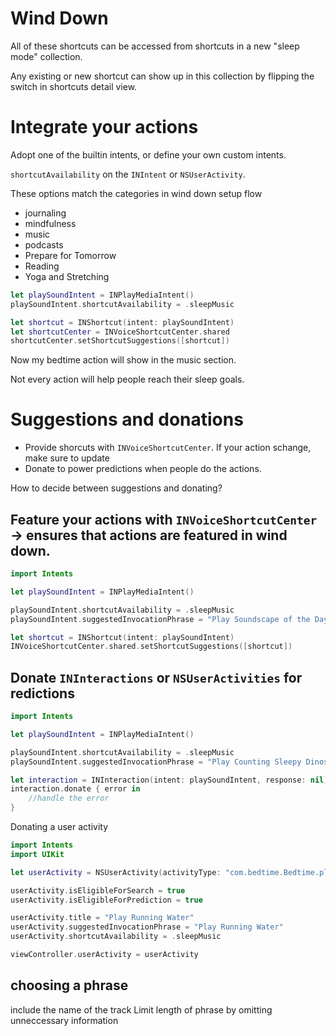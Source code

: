 # Wind Down
All of these shortcuts can be accessed from shortcuts in a new "sleep mode" collection.

Any existing or new shortcut can show up in this collection by flipping the switch in shortcuts detail view.
# Integrate your actions
Adopt one of the builtin intents, or define your own custom intents.

`shortcutAvailability` on the `INIntent` or `NSUserActivity`.

These options match the categories in wind down setup flow
* journaling
* mindfulness
* music
* podcasts
* Prepare for Tomorrow
* Reading
* Yoga and Stretching

```swift
let playSoundIntent = INPlayMediaIntent()
playSoundIntent.shortcutAvailability = .sleepMusic

let shortcut = INShortcut(intent: playSoundIntent)
let shortcutCenter = INVoiceShortcutCenter.shared
shortcutCenter.setShortcutSuggestions([shortcut])
```

Now my bedtime action will show in the music section.

Not every action will help people reach their sleep goals.



# Suggestions and donations

* Provide shorcuts with `INVoiceShortcutCenter`.  If your action schange, make sure to update
* Donate to power predictions when people do the actions.

How to decide between suggestions and donating?

## Feature your actions with `INVoiceShortcutCenter` -> ensures that actions are featured in wind down.  

```swift
import Intents

let playSoundIntent = INPlayMediaIntent()

playSoundIntent.shortcutAvailability = .sleepMusic
playSoundIntent.suggestedInvocationPhrase = "Play Soundscape of the Day"

let shortcut = INShortcut(intent: playSoundIntent)
INVoiceShortcutCenter.shared.setShortcutSuggestions([shortcut])
```

## Donate `INInteractions` or `NSUserActivities` for redictions

```swift
import Intents

let playSoundIntent = INPlayMediaIntent()

playSoundIntent.shortcutAvailability = .sleepMusic
playSoundIntent.suggestedInvocationPhrase = "Play Counting Sleepy Dinosaurs"

let interaction = INInteraction(intent: playSoundIntent, response: nil)
interaction.donate { error in
	//handle the error
}
```

Donating a user activity

```swift
import Intents
import UIKit

let userActivity = NSUserActivity(activityType: "com.bedtime.Bedtime.playSound")

userActivity.isEligibleForSearch = true
userActivity.isEligibleForPrediction = true

userActivity.title = "Play Running Water"
userActivity.suggestedInvocationPhrase = "Play Running Water"
userActivity.shortcutAvailability = .sleepMusic

viewController.userActivity = userActivity
```
## choosing a phrase
include the name of the track
Limit length of phrase by omitting unneccessary information
